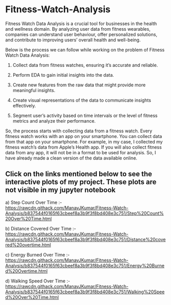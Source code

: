 # Fitness-Watch-Analysis

Fitness Watch Data Analysis is a crucial tool for businesses in the health and wellness domain. By analyzing user data from fitness wearables, companies can understand user behaviour, offer personalized solutions, and contribute to improving users’ overall health and well-being.

Below is the process we can follow while working on the problem of Fitness Watch Data Analysis:

1) Collect data from fitness watches, ensuring it’s accurate and reliable.

2) Perform EDA to gain initial insights into the data.

3) Create new features from the raw data that might provide more meaningful insights.

4) Create visual representations of the data to communicate insights effectively.

5) Segment user’s activity based on time intervals or the level of fitness metrics and analyze their performance.

So, the process starts with collecting data from a fitness watch. Every fitness watch works with an app on your smartphone. You can collect data from that app on your smartphone. For example, in my case, I collected my fitness watch’s data from Apple’s Health app. If you will also collect fitness data from any app, it will not be in a format to be used for analysis. So, I have already made a clean version of the data available online.

## Click on the links mentioned below to see the interactive plots of my project. These plots are not visible in my jupyter notebook
a) Step Count Over Time :- https://rawcdn.githack.com/ManavJKumar/Fitness-Watch-Analysis/b837544f0165f63cbeef8a3b9f3f8bd408e3c751/Step%20Count%20Over%20Time.html

b) Distance Covered Over Time :- https://rawcdn.githack.com/ManavJKumar/Fitness-Watch-Analysis/b837544f0165f63cbeef8a3b9f3f8bd408e3c751/Distance%20covered%20overtime.html

c) Energy Burned Over Time :- https://rawcdn.githack.com/ManavJKumar/Fitness-Watch-Analysis/b837544f0165f63cbeef8a3b9f3f8bd408e3c751/Energy%20Burned%20Overtime.html

d) Walking Speed Over Time :- https://rawcdn.githack.com/ManavJKumar/Fitness-Watch-Analysis/b837544f0165f63cbeef8a3b9f3f8bd408e3c751/Walking%20Speed%20Over%20Time.html
